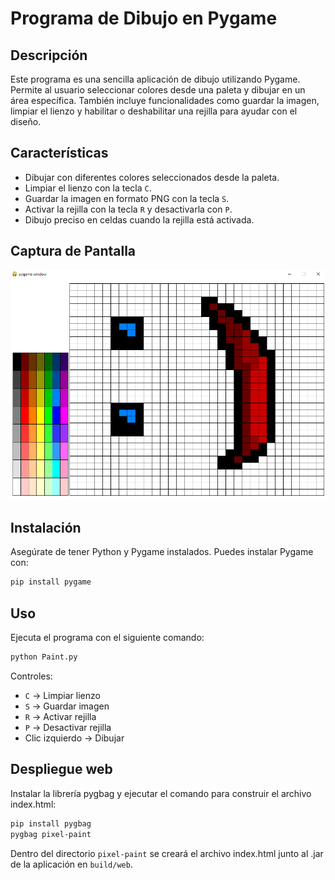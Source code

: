 # Programa de Dibujo en Pygame

## Descripción

Este programa es una sencilla aplicación de dibujo utilizando Pygame. Permite al usuario seleccionar colores desde una paleta y dibujar en un área específica. También incluye funcionalidades como guardar la imagen, limpiar el lienzo y habilitar o deshabilitar una rejilla para ayudar con el diseño.

## Características

- Dibujar con diferentes colores seleccionados desde la paleta.
- Limpiar el lienzo con la tecla `C`.
- Guardar la imagen en formato PNG con la tecla `S`.
- Activar la rejilla con la tecla `R` y desactivarla con `P`.
- Dibujo preciso en celdas cuando la rejilla está activada.

## Captura de Pantalla

![Imagen de ejemplo](screenshot.PNG)

## Instalación

Asegúrate de tener Python y Pygame instalados. Puedes instalar Pygame con:

```bash
pip install pygame
```

## Uso

Ejecuta el programa con el siguiente comando:

```bash
python Paint.py
```

Controles:

- `C` → Limpiar lienzo
- `S` → Guardar imagen
- `R` → Activar rejilla
- `P` → Desactivar rejilla
- Clic izquierdo → Dibujar

## Despliegue web

Instalar la librería pygbag y ejecutar el comando para construir el archivo index.html:

```bash
pip install pygbag
pygbag pixel-paint
```

Dentro del directorio `pixel-paint` se creará el archivo index.html junto al .jar de la aplicación en `build/web`.


